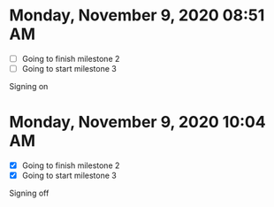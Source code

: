 # Monday, November  9, 2020 08:51 AM

- [ ] Going to finish milestone 2
- [ ] Going to start milestone 3

Signing on

# Monday, November  9, 2020 10:04 AM

- [x] Going to finish milestone 2
- [x] Going to start milestone 3

Signing off